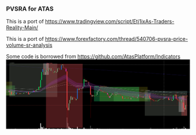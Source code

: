 ### PVSRA for ATAS
This is a port of https://www.tradingview.com/script/Etj1ixAs-Traders-Reality-Main/

This is a port of https://www.forexfactory.com/thread/540706-pvsra-price-volume-sr-analysis

Some code is borrowed from https://github.com/AtasPlatform/Indicators
![alt text](PVSRA123.png "Title")
